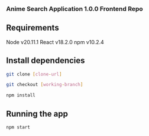 ###  Anime Search Application 1.0.0 Frontend Repo

## Requirements
Node v20.11.1
React v18.2.0
npm v10.2.4

## Install dependencies
```bash
git clone [clone-url]

git checkout [working-branch]

npm install
```

## Running the app
```bash
npm start
```